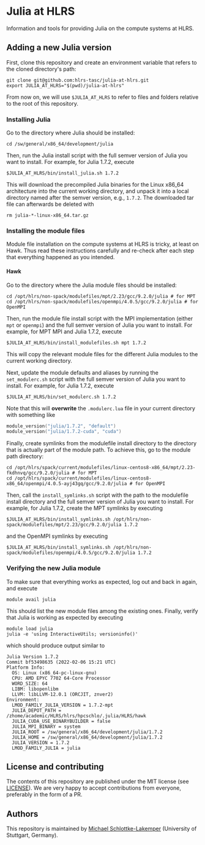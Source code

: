 # Julia at HLRS
Information and tools for providing Julia on the compute systems at HLRS.


## Adding a new Julia version
First, clone this repository and create an environment variable that refers to
the cloned directory's path:
```shell
git clone git@github.com:hlrs-tasc/julia-at-hlrs.git
export JULIA_AT_HLRS="$(pwd)/julia-at-hlrs"
```
From now on, we will use `$JULIA_AT_HLRS` to refer to files and folders relative
to the root of this repository.

### Installing Julia
Go to the directory where Julia should be installed:
```shell
cd /sw/general/x86_64/development/julia
```
Then, run the Julia install script with the full semver version of Julia you want to
install. For example, for Julia 1.7.2, execute
```shell
$JULIA_AT_HLRS/bin/install_julia.sh 1.7.2
```
This will download the precompiled Julia binaries for the Linux x86\_64
architecture into the current working directory, and unpack it into a local
directory named after the semver version, e.g., `1.7.2`. The downloaded tar file
can afterwards be deleted with
```shell
rm julia-*-linux-x86_64.tar.gz
```

### Installing the module files
Module file installation on the compute systems at HLRS is tricky, at least on
Hawk. Thus read these instructions carefully and re-check after each step that
everything happened as you intended.

#### Hawk
Go to the directory where the Julia module files should be installed:
```shell
cd /opt/hlrs/non-spack/modulefiles/mpt/2.23/gcc/9.2.0/julia # for MPT
cd /opt/hlrs/non-spack/modulefiles/openmpi/4.0.5/gcc/9.2.0/julia # for OpenMPI
```

Then, run the module file install script with the MPI implementation (either
`mpt` or `openmpi`) and the full semver version of Julia you want to
install. For example, for MPT MPI and Julia 1.7.2, execute
```shell
$JULIA_AT_HLRS/bin/install_modulefiles.sh mpt 1.7.2
```
This will copy the relevant module files for the different Julia modules to the
current working directory.

Next, update the module defaults and aliases by running the `set_modulerc.sh`
script with the full semver version of Julia you want to install. For example,
for Julia 1.7.2, execute
```shell
$JULIA_AT_HLRS/bin/set_modulerc.sh 1.7.2
```
Note that this will **overwrite** the `.modulerc.lua` file in your current
directory with something like
```lua
module_version("julia/1.7.2", "default")
module_version("julia/1.7.2-cuda", "cuda")
```

Finally, create symlinks from the modulefile install directory to the directory
that is actually part of the module path. To achieve this, go to the module path
directory:
```shell
cd /opt/hlrs/spack/current/modulefiles/linux-centos8-x86_64/mpt/2.23-fkdhnvq/gcc/9.2.0/julia # for MPT
cd /opt/hlrs/spack/current/modulefiles/linux-centos8-x86_64/openmpi/4.0.5-ayj43gq/gcc/9.2.0/julia # for OpenMPI
```
Then, call the `install_symlinks.sh` script with the path to the modulefile
install directory and the full semver version of Julia you want to install. For
example, for Julia 1.7.2, create the MPT symlinks by executing
```shell
$JULIA_AT_HLRS/bin/install_symlinks.sh /opt/hlrs/non-spack/modulefiles/mpt/2.23/gcc/9.2.0/julia 1.7.2
```
and the OpenMPI symlinks by executing
```shell
$JULIA_AT_HLRS/bin/install_symlinks.sh /opt/hlrs/non-spack/modulefiles/openmpi/4.0.5/gcc/9.2.0/julia 1.7.2
```

### Verifying the new Julia module
To make sure that everything works as expected, log out and back in again, and
execute
```shell
module avail julia
```
This should list the new module files among the existing ones. Finally, verify
that Julia is working as expected by executing
```shell
module load julia
julia -e 'using InteractiveUtils; versioninfo()'
```
which should produce output similar to
```
Julia Version 1.7.2
Commit bf53498635 (2022-02-06 15:21 UTC)
Platform Info:
  OS: Linux (x86_64-pc-linux-gnu)
  CPU: AMD EPYC 7702 64-Core Processor
  WORD_SIZE: 64
  LIBM: libopenlibm
  LLVM: libLLVM-12.0.1 (ORCJIT, znver2)
Environment:
  LMOD_FAMILY_JULIA_VERSION = 1.7.2-mpt
  JULIA_DEPOT_PATH = /zhome/academic/HLRS/hlrs/hpcschlo/.julia/HLRS/hawk
  JULIA_CUDA_USE_BINARYBUILDER = false
  JULIA_MPI_BINARY = system
  JULIA_ROOT = /sw/general/x86_64/development/julia/1.7.2
  JULIA_HOME = /sw/general/x86_64/development/julia/1.7.2
  JULIA_VERSION = 1.7.2
  LMOD_FAMILY_JULIA = julia
```


## License and contributing
The contents of this repository are published under the MIT license (see [LICENSE](LICENSE)). We are
very happy to accept contributions from everyone, preferably in the form of a PR.


## Authors
This repository is maintained by
[Michael Schlottke-Lakemper](https://www.hlrs.de/about-us/organization/divisions-departments/av/tasc/)
(University of Stuttgart, Germany).
